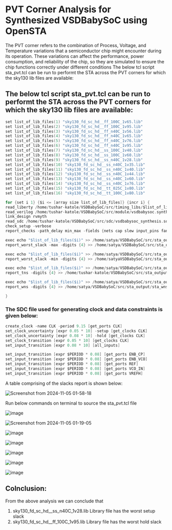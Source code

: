 # PVT Corner Analysis for Synthesized VSDBabySoC using OpenSTA

The PVT corner refers to the combination of Process, Voltage, and Temperature variations that a semiconductor chip might encounter during its operation. These variations can affect the performance, power consumption, and reliability of the chip, so they are simulated to ensure the chip functions correctly under different conditions The below tcl script sta_pvt.tcl can be run to performt the STA across the PVT corners for which the sky130 lib files are available:

## The below tcl script sta_pvt.tcl can be run to performt the STA across the PVT corners for which the sky130 lib files are available:

```c
set list_of_lib_files(1) "sky130_fd_sc_hd__ff_100C_1v65.lib"
set list_of_lib_files(2) "sky130_fd_sc_hd__ff_100C_1v95.lib"
set list_of_lib_files(3) "sky130_fd_sc_hd__ff_n40C_1v56.lib"
set list_of_lib_files(4) "sky130_fd_sc_hd__ff_n40C_1v65.lib"
set list_of_lib_files(5) "sky130_fd_sc_hd__ff_n40C_1v76.lib"
set list_of_lib_files(6) "sky130_fd_sc_hd__ff_n40C_1v95.lib"
set list_of_lib_files(7) "sky130_fd_sc_hd__ss_100C_1v40.lib"
set list_of_lib_files(8) "sky130_fd_sc_hd__ss_100C_1v60.lib"
set list_of_lib_files(9) "sky130_fd_sc_hd__ss_n40C_1v28.lib"
set list_of_lib_files(10) "sky130_fd_sc_hd__ss_n40C_1v35.lib"
set list_of_lib_files(11) "sky130_fd_sc_hd__ss_n40C_1v40.lib"
set list_of_lib_files(12) "sky130_fd_sc_hd__ss_n40C_1v44.lib"
set list_of_lib_files(13) "sky130_fd_sc_hd__ss_n40C_1v60.lib"
set list_of_lib_files(14) "sky130_fd_sc_hd__ss_n40C_1v76.lib"
set list_of_lib_files(15) "sky130_fd_sc_hd__tt_025C_1v80.lib"
set list_of_lib_files(16) "sky130_fd_sc_hd__tt_100C_1v80.lib"
```
```c
for {set i 1} {$i <= [array size list_of_lib_files]} {incr i} {
read_liberty /home/tushar-katole/VSDBabySoC/src/timing_libs/$list_of_lib_files($i)
read_verilog /home/tushar-katole/VSDBabySoC/src/module/vsdbabysoc.synth.v
link_design rvmyth
read_sdc /home/tushar-katole/VSDBabySoC/src/sdc/vsdbabysoc_synthesis.sdc
check_setup -verbose
report_checks -path_delay min_max -fields {nets cap slew input_pins fanout} -digits {4} > /home/tushar-katole/VSDBabySoC/src/sta_output/min_max_$list_of_lib_files($i).txt

exec echo "$list_of_lib_files($i)" >> /home/satya/VSDBabySoC/src/sta_output/sta_worst_max_slack.txt
report_worst_slack -max -digits {4} >> /home/satya/VSDBabySoC/src/sta_output/sta_worst_max_slack.txt

exec echo "$list_of_lib_files($i)" >> /home/satya/VSDBabySoC/src/sta_output/sta_worst_min_slack.txt
report_worst_slack -min -digits {4} >> /home/satyaVSDBabySoC/src/sta_output/sta_worst_min_slack.txt

exec echo "$list_of_lib_files($i)" >> /home/satya/VSDBabySoC/src/sta_output/sta_tns.txt
report_tns -digits {4} >> /home/tushar-katole/VSDBabySoC/src/sta_output/sta_tns.txt

exec echo "$list_of_lib_files($i)" >> /home/satya/VSDBabySoC/src/sta_output/sta_wns.txt
report_wns -digits {4} >> /home/satya/VSDBabySoC/src/sta_output/sta_wns.txt

}
```

### The SDC file used for generating clock and data constraints is given below:
```c
create_clock -name CLK -period 9.15 [get_ports CLK]
set_clock_uncertainty [expr 0.05 * 10] -setup [get_clocks CLK]
set_clock_uncertainty [expr 0.08 * 10] -hold [get_clocks CLK]
set_clock_transition [expr 0.05 * 10] [get_clocks CLK]
set_input_transition [expr 0.08 * 10] [all_inputs]

set_input_transition [expr $PERIOD * 0.08] [get_ports ENB_CP]
set_input_transition [expr $PERIOD * 0.08] [get_ports ENB_VCO]
set_input_transition [expr $PERIOD * 0.08] [get_ports REF]
set_input_transition [expr $PERIOD * 0.08] [get_ports VCO_IN]
set_input_transition [expr $PERIOD * 0.08] [get_ports VREFH]
```
A table comprising of the slacks report is shown below:

![Screenshot from 2024-11-05 01-58-18](https://github.com/user-attachments/assets/ef373fd8-d551-4c2f-b0af-7522e92730a7)


Run below commands on terminal to source the sta_pvt.tcl file

![image](https://github.com/user-attachments/assets/cde08c1d-084f-484b-a41a-5381431d2fd7)


![Screenshot from 2024-11-05 01-19-05](https://github.com/user-attachments/assets/af34b9b1-702f-4160-b7be-8b1b8d8f54d8)

![image](https://github.com/user-attachments/assets/b6d64b49-5b14-480b-83e5-753c7bba0995)

![image](https://github.com/user-attachments/assets/992a70ee-5344-4ca5-aa5c-1c682449f054)

![image](https://github.com/user-attachments/assets/019196cb-801a-40d2-adb7-34270768f97b)

![image](https://github.com/user-attachments/assets/b7198306-f79b-461f-87c9-c21c44b893c4)

![image](https://github.com/user-attachments/assets/8f589b22-bca8-4554-9c96-e29682d2046e)

## Colnclusion:

From the above analysis we can conclude that

1.  sky130_fd_sc_hd__ss_n40C_1v28.lib Library file has the worst setup slack
2.  sky130_fd_sc_hd__ff_100C_1v95.lib Library file has the worst hold slack










